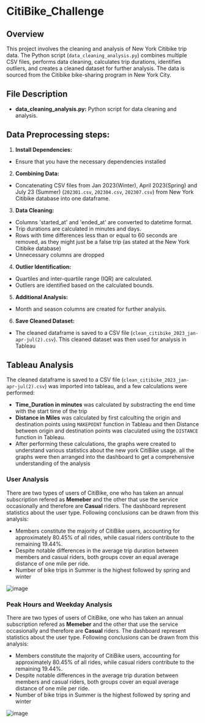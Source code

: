 # CitiBike_Challenge

## Overview

This project involves the cleaning and analysis of New York Citibike trip data. The Python script (`data_cleaning_analysis.py`) combines multiple CSV files, performs data cleaning, calculates trip durations, identifies outliers, and creates a cleaned dataset for further analysis. The data is sourced from the Citibike bike-sharing program in New York City.

## File Description

- **data_cleaning_analysis.py:** Python script for data cleaning and analysis.

## Data Preprocessing steps:

1. **Install Dependencies:**
- Ensure that you have the necessary dependencies installed
2.  **Combining Data:**
- Concatenating CSV files from Jan 2023(Winter), April 2023(Spring) and July 23 (Summer) (`202301.csv`, `202304.csv`, `202307.csv`) from New York Citibike database into one dataframe.
3. **Data Cleaning:**
- Columns 'started_at' and 'ended_at' are converted to datetime format.
- Trip durations are calculated in minutes and days.
- Rows with time differences less than or equal to 60 seconds are removed, as they might just be a false trip (as stated at the New York Citibike database)
- Unnecessary columns are dropped
4. **Outlier Identification:**
- Quartiles and inter-quartile range (IQR) are calculated.
- Outliers are identified based on the calculated bounds.
5. **Additional Analysis:**
- Month and season columns are created for further analysis.
6. **Save Cleaned Dataset:**
- The cleaned dataframe is saved to a CSV file (`clean_citibike_2023_jan-apr-jul(2).csv`). This cleaned dataset was then used for analysis in Tableau

## Tableau Analysis
The cleaned dataframe is saved to a CSV file (`clean_citibike_2023_jan-apr-jul(2).csv`) was imported into tableau, and a few calculations were performed:
-  **Time_Duration in minutes** was calculated by substracting the end time with the start time of the trip
-  **Distance in Miles** was calculated by first calculting the origin and destination points using `MAKEPOINT` function in Tableau and then Distance between origin and destination points was claculated using the `DISTANCE` function in Tableau.
-  After performing these calculations, the graphs were created to understand various statistics about the new york CitiBike usage. all the graphs were then arranged into the dashboard to get a comprehensive understanding of the analysis

### User Analysis  

There are two types of users of CitiBike, one who has taken an annual subscription refered as **Memeber** and the other that use the service occasionally and therefore are **Casual** riders. The dashboard represent statistics about the user type. Following conclusions can be drawn from this analysis:
-  Members constitute the majority of CitiBike users, accounting for approximately 80.45% of all rides, while casual riders contribute to the remaining 19.44%.
-  Despite notable differences in the average trip duration between members and casual riders, both groups cover an equal average distance of one mile per ride.
-  Number of bike trips in Summer is the highest followed by spring and winter

![image](https://github.com/NikitaGahoi/CitiBike_Challenge/assets/136101293/3bc59db6-dbea-4ac0-b464-77b23f65ddf4)

### Peak Hours and Weekday Analysis 

There are two types of users of CitiBike, one who has taken an annual subscription refered as **Memeber** and the other that use the service occasionally and therefore are **Casual** riders. The dashboard represent statistics about the user type. Following conclusions can be drawn from this analysis:
-  Members constitute the majority of CitiBike users, accounting for approximately 80.45% of all rides, while casual riders contribute to the remaining 19.44%.
-  Despite notable differences in the average trip duration between members and casual riders, both groups cover an equal average distance of one mile per ride.
-  Number of bike trips in Summer is the highest followed by spring and winter

![image](https://github.com/NikitaGahoi/CitiBike_Challenge/assets/136101293/a1e34b97-f3bb-4cc0-b356-7b87b1bdacc2)










